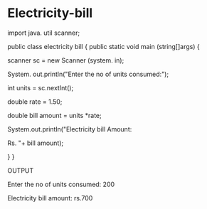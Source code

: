 # Electricity-bill
import java. util scanner;

public class electricity bill
{
public static void main (string[]args)
{

scanner sc = new Scanner (system. in);

System. out.println("Enter the no of units consumed:");

int units = sc.nextInt();

double rate = 1.50;

double bill amount = units *rate;

System.out.println("Electricity bill Amount:

Rs. "+ bill amount);

}
}

OUTPUT

Enter the no of units consumed: 200

Electricity bill amount: rs.700
